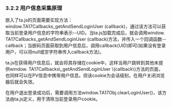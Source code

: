 ### 3.2.2 用户信息采集原理

嵌入了ta.js的页面需要实现方法：window.TA17Callbacks\_getAndSendLoginUser \(callback\)，通过该方法可以获取当前登录用户信息的字符串表示--UID。当ta.js加载完成后，就会调用window. TA17Callbacks\_getAndSendLoginUser \(callback\)方法，并传入一个回调函数--callback；当嵌码页面获取到用户信息后，调用callback\(UID\)即可\(如果没有登录用户，可以将null或空字符串传入callback方法\)。

ta.js在获得用户信息后，就会将其存储在cookie中，这样当用户跳转到其他未提供window. TA17Callbacks\\_getAndSendLoginUser \\(callback\\)方法的页面，也同样可以在PV信息中携带用户信息。但该cookie为会话级别，在用户关闭浏览器后就会失效。

在用户退出登录成功后，需要调用方法window.TA17Obj.clearLoginUser\(\)，该方法由ta.js定义，用于清除当前登录用户cookie。

